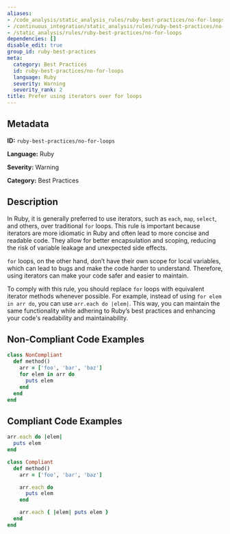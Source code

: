 ```yaml
---
aliases:
- /code_analysis/static_analysis_rules/ruby-best-practices/no-for-loops
- /continuous_integration/static_analysis/rules/ruby-best-practices/no-for-loops
- /static_analysis/rules/ruby-best-practices/no-for-loops
dependencies: []
disable_edit: true
group_id: ruby-best-practices
meta:
  category: Best Practices
  id: ruby-best-practices/no-for-loops
  language: Ruby
  severity: Warning
  severity_rank: 2
title: Prefer using iterators over for loops
---
```

<!--  SOURCED FROM https://github.com/DataDog/datadog-static-analyzer-rule-docs -->


## Metadata
**ID:** `ruby-best-practices/no-for-loops`

**Language:** Ruby

**Severity:** Warning

**Category:** Best Practices

## Description
In Ruby, it is generally preferred to use iterators, such as `each`, `map`, `select`, and others, over traditional `for` loops. This rule is important because iterators are more idiomatic in Ruby and often lead to more concise and readable code. They allow for better encapsulation and scoping, reducing the risk of variable leakage and unexpected side effects. 

`for` loops, on the other hand, don’t have their own scope for local variables, which can lead to bugs and make the code harder to understand. Therefore, using iterators can make your code safer and easier to maintain.

To comply with this rule, you should replace `for` loops with equivalent iterator methods whenever possible. For example, instead of using `for elem in arr do`, you can use `arr.each do |elem|`. This way, you can maintain the same functionality while adhering to Ruby’s best practices and enhancing your code's readability and maintainability.

## Non-Compliant Code Examples
```ruby
class NonCompliant
  def method()
    arr = ['foo', 'bar', 'baz']
    for elem in arr do
      puts elem
    end
  end
end
```

## Compliant Code Examples
```ruby
arr.each do |elem|
  puts elem
end

class Compliant
  def method()
    arr = ['foo', 'bar', 'baz']

    arr.each do
      puts elem
    end

    arr.each { |elem| puts elem }
  end
end
```
